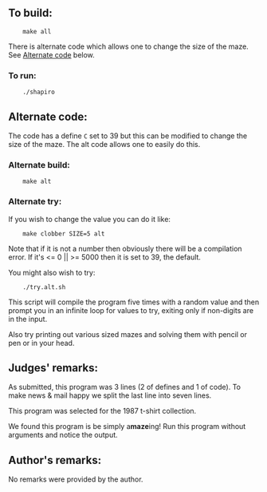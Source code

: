 ## To build:

```<!---sh-->
    make all
```

There is alternate code which allows one to change the size of the maze. See
[Alternate code](#alternate-code) below.


### To run:

```<!---sh-->
    ./shapiro
```


## Alternate code:

The code has a define `C` set to 39 but this can be modified to change the size
of the maze. The alt code allows one to easily do this.


### Alternate build:

```<!---sh-->
    make alt
```


### Alternate try:

If you wish to change the value you can do it like:

```<!---sh-->
    make clobber SIZE=5 alt
```

Note that if it is not a number then obviously there will be a compilation
error. If it's <= 0 || >= 5000 then it is set to 39, the default.

You might also wish to try:

```<!---sh-->
    ./try.alt.sh
```

This script will compile the program five times with a random value and then
prompt you in an infinite loop for values to try, exiting only if non-digits are
in the input.

Also try printing out various sized mazes and solving them with pencil or pen or
in your head.


## Judges' remarks:

As submitted, this program was 3 lines (2 of defines and 1 of code).
To make news & mail happy we split the last line into seven lines.

This program was selected for the 1987 t-shirt collection.

We found this program is be simply a**maze**ing! Run this program without
arguments and notice the output.


## Author's remarks:

No remarks were provided by the author.


<!--

    Copyright © 1984-2024 by Landon Curt Noll. All Rights Reserved.

    You are free to share and adapt this file under the terms of this license:

	Creative Commons Attribution-ShareAlike 4.0 International (CC BY-SA 4.0)

    For more information, see:

	https://creativecommons.org/licenses/by-sa/4.0/

-->
